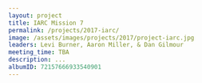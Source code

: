 ```yaml
---
layout: project
title: IARC Mission 7
permalink: /projects/2017-iarc/
image: /assets/images/projects/2017/project-iarc.jpg
leaders: Levi Burner, Aaron Miller, & Dan Gilmour
meeting_time: TBA
description: ...
albumID: 72157666933540901
---
```


